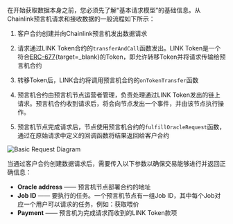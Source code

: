 在开始获取数据本身之前，您必须先了解“基本请求模型”的基础信息。从Chainlink预言机请求和接收数据的一般流程如下所示：

1. 客户合约创建并向Chainlink预言机发出数据请求

2. 请求通过LINK Token合约的`transferAndCall`函数发出。LINK Token是一个符合[ERC-677](https://github.com/ethereum/EIPs/issues/677){target=_blank}的Token，即允许转移Token并将请求传输给预言机合约

3. 转移Token后，LINK合约将调用预言机合约的`onTokenTransfer`函数

4. 预言机合约由预言机节点运营者管理，负责处理通过LINK Token发出的链上请求。预言机合约收到请求后，将会向节点发出一个事件，并由该节点执行操作。

5. 预言机节点完成请求后，节点使用预言机合约的`fulfillOracleRequest`函数，通过在原始请求中定义的回调函数将结果返回给客户合约

![Basic Request Diagram](/images/builders/integrations/oracles/chainlink/chainlink-basic-request.png)

当通过客户合约创建数据请求后，需要传入以下参数以确保交易能够进行并返回正确信息：

 - **Oracle address** —— 预言机节点部署合约的地址
 - **Job ID** —— 要执行的任务。一个预言机节点有一组Job ID，其中每个Job对应一个用户可以请求的任务，例如：获取喂价
 - **Payment** —— 预言机为完成请求而收到的LINK Token款项